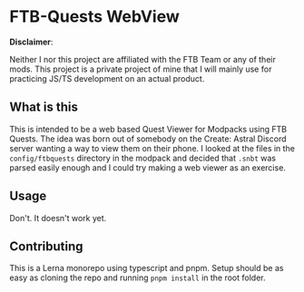 # FTB-Quests WebView

**Disclaimer**:

Neither I nor this project are affiliated with the FTB Team or any of their mods. This project is a private project of mine that I will mainly use for practicing JS/TS development on an actual product. 

## What is this

This is intended to be a web based Quest Viewer for Modpacks using FTB Quests. The idea was born out of somebody on the Create: Astral Discord server wanting a way to view them on their phone. I looked at the files in the `config/ftbquests` directory in the modpack and decided that `.snbt` was parsed easily enough and I could try making a web viewer as an exercise.

## Usage

Don't. It doesn't work yet.

## Contributing

This is a Lerna monorepo using typescript and pnpm. Setup should be as easy as cloning the repo and running `pnpm install` in the root folder.